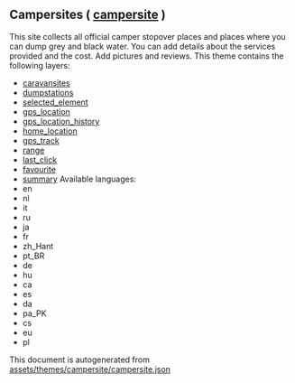 [//]: # (WARNING: this file is automatically generated. Please find the sources at the bottom and edit those sources)

## Campersites ( [campersite](https://mapcomplete.org/campersite) )
This site collects all official camper stopover places and places where you can dump grey and black water. You can add details about the services provided and the cost. Add pictures and reviews.
This theme contains the following layers:
 - [caravansites](../Layers/caravansites.md)
 - [dumpstations](../Layers/dumpstations.md)
 - [selected_element](../Layers/selected_element.md)
 - [gps_location](../Layers/gps_location.md)
 - [gps_location_history](../Layers/gps_location_history.md)
 - [home_location](../Layers/home_location.md)
 - [gps_track](../Layers/gps_track.md)
 - [range](../Layers/range.md)
 - [last_click](../Layers/last_click.md)
 - [favourite](../Layers/favourite.md)
 - [summary](../Layers/summary.md)
Available languages:
 - en
 - nl
 - it
 - ru
 - ja
 - fr
 - zh_Hant
 - pt_BR
 - de
 - hu
 - ca
 - es
 - da
 - pa_PK
 - cs
 - eu
 - pl


This document is autogenerated from [assets/themes/campersite/campersite.json](https://github.com/pietervdvn/MapComplete/blob/develop/assets/themes/campersite/campersite.json)
